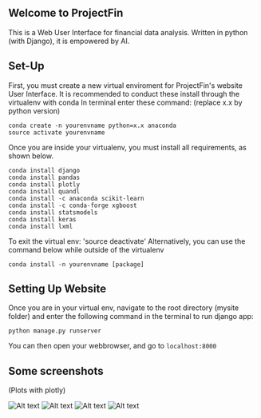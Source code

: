 ## Welcome to ProjectFin

This is a Web User Interface for financial data analysis. Written in python (with Django), it is empowered by AI.


## Set-Up

First, you must create a new virtual enviroment for ProjectFin's website User Interface.
It is recommended to conduct these install through the virtualenv with conda
In terminal enter these command:
(replace x.x by python version)

```
conda create -n yourenvname python=x.x anaconda
source activate yourenvname
```

Once you are inside your virtualenv, you must install all requirements, as shown below.

```
conda install django
conda install pandas
conda install plotly
conda install quandl
conda install -c anaconda scikit-learn
conda install -c conda-forge xgboost
conda install statsmodels
conda install keras
conda install lxml
```

To exit the virtual env: 'source deactivate'
Alternatively, you can use the command below while outside of the virtualenv

```
conda install -n yourenvname [package]
```

## Setting Up Website

Once you are in your virtual env, navigate to the root directory (mysite folder) and enter the following command in the terminal to run django app:

```
python manage.py runserver
```

You can then open your webbrowser, and go to
``` localhost:8000 ```


## Some screenshots
(Plots with plotly)

![Alt text](/screenshots/img1.png?raw=true "S&P500 clusters")
![Alt text](/screenshots/img2.png?raw=true "AAPL Monte carlo")
![Alt text](/screenshots/img3.png?raw=true "S&P500 portfolio optimization")
![Alt text](/screenshots/img4.png?raw=true "MMM stock prices")